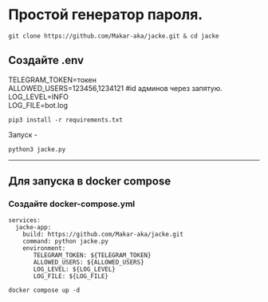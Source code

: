 # Простой генератор пароля.
```
git clone https://github.com/Makar-aka/jacke.git & cd jacke
```
## Создайте .env

TELEGRAM_TOKEN=токен\
ALLOWED_USERS=123456,1234121 #id админов через запятую.\
LOG_LEVEL=INFO\
LOG_FILE=bot.log
```
pip3 install -r requirements.txt
```
Запуск -
```
python3 jacke.py
```
------------
## Для запуска в docker compose


### Создайте docker-compose.yml

```
services:
  jacke-app:
    build: https://github.com/Makar-aka/jacke.git 
    command: python jacke.py
    environment:
       TELEGRAM_TOKEN: ${TELEGRAM_TOKEN}
       ALLOWED_USERS: ${ALLOWED_USERS}
       LOG_LEVEL: ${LOG_LEVEL}
       LOG_FILE: ${LOG_FILE}
```
```
docker compose up -d
```
